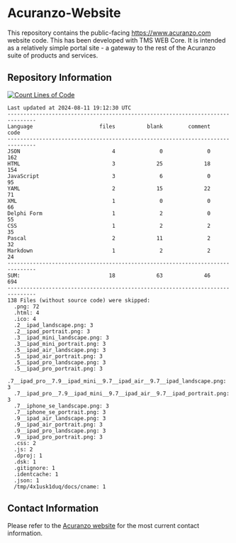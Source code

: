 # Acuranzo-Website
This repository contains the public-facing https://www.acuranzo.com website code. This has been developed with TMS WEB Core. It is intended as a relatively simple portal site - a gateway to the rest of the Acuranzo suite of products and services. 

## Repository Information
[![Count Lines of Code](https://github.com/lanboss-ltd/Acuranzo-Website/actions/workflows/main.yml/badge.svg)](https://github.com/lanboss-ltd/Acuranzo-Website/actions/workflows/main.yml)
<!--CLOC-START -->
```
Last updated at 2024-08-11 19:12:30 UTC
-------------------------------------------------------------------------------
Language                     files          blank        comment           code
-------------------------------------------------------------------------------
JSON                             4              0              0            162
HTML                             3             25             18            154
JavaScript                       3              6              0             95
YAML                             2             15             22             71
XML                              1              0              0             66
Delphi Form                      1              2              0             55
CSS                              1              2              2             35
Pascal                           2             11              2             32
Markdown                         1              2              2             24
-------------------------------------------------------------------------------
SUM:                            18             63             46            694
-------------------------------------------------------------------------------
138 Files (without source code) were skipped:
  .png: 72
  .html: 4
  .ico: 4
  .2__ipad_landscape.png: 3
  .2__ipad_portrait.png: 3
  .3__ipad_mini_landscape.png: 3
  .3__ipad_mini_portrait.png: 3
  .5__ipad_air_landscape.png: 3
  .5__ipad_air_portrait.png: 3
  .5__ipad_pro_landscape.png: 3
  .5__ipad_pro_portrait.png: 3
  .7__ipad_pro__7.9__ipad_mini__9.7__ipad_air__9.7__ipad_landscape.png: 3
  .7__ipad_pro__7.9__ipad_mini__9.7__ipad_air__9.7__ipad_portrait.png: 3
  .7__iphone_se_landscape.png: 3
  .7__iphone_se_portrait.png: 3
  .9__ipad_air_landscape.png: 3
  .9__ipad_air_portrait.png: 3
  .9__ipad_pro_landscape.png: 3
  .9__ipad_pro_portrait.png: 3
  .css: 2
  .js: 2
  .dproj: 1
  .dsk: 1
  .gitignore: 1
  .identcache: 1
  .json: 1
  /tmp/4x1usk1duq/docs/cname: 1
```
<!--CLOC-END-->

## Contact Information
Please refer to the [Acuranzo website](https://www.acuranzo.com) for the most current contact information.
